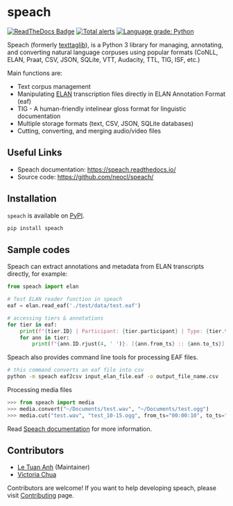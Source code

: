 # speach

[![ReadTheDocs Badge](https://readthedocs.org/projects/speach/badge/?version=latest&style=plastic)](https://speach.readthedocs.io/)
[![Total alerts](https://img.shields.io/lgtm/alerts/g/neocl/speach.svg?logo=lgtm&logoWidth=18)](https://lgtm.com/projects/g/neocl/speach/alerts/)
[![Language grade: Python](https://img.shields.io/lgtm/grade/python/g/neocl/speach.svg?logo=lgtm&logoWidth=18)](https://lgtm.com/projects/g/neocl/speach/context:python)

Speach (formerly [texttaglib](https://github.com/letuananh/texttaglib/)), is a Python 3 library for managing, annotating, and converting natural language corpuses using popular formats (CoNLL, ELAN, Praat, CSV, JSON, SQLite, VTT, Audacity, TTL, TIG, ISF, etc.)

Main functions are:

- Text corpus management
- Manipulating [ELAN](https://archive.mpi.nl/tla/elan/download>) transcription files directly in ELAN Annotation Format (eaf)
- TIG - A human-friendly intelinear gloss format for linguistic documentation
- Multiple storage formats (text, CSV, JSON, SQLite databases)
- Cutting, converting, and merging audio/video files

## Useful Links

- Speach documentation: https://speach.readthedocs.io/
- Source code: https://github.com/neocl/speach/

## Installation

`speach` is available on [PyPI](https://pypi.org/project/speach/).

```bash
pip install speach
```

## Sample codes

Speach can extract annotations and metadata from ELAN transcripts directly, for example:

``` python
from speach import elan

# Test ELAN reader function in speach
eaf = elan.read_eaf('./test/data/test.eaf')

# accessing tiers & annotations
for tier in eaf:
    print(f"{tier.ID} | Participant: {tier.participant} | Type: {tier.type_ref}")
    for ann in tier:
        print(f"{ann.ID.rjust(4, ' ')}. [{ann.from_ts} :: {ann.to_ts}] {ann.text}")
```

Speach also provides command line tools for processing EAF files.

```bash
# this command converts an eaf file into csv
python -m speach eaf2csv input_elan_file.eaf -o output_file_name.csv
```

Processing media files

```python
>>> from speach import media
>>> media.convert("~/Documents/test.wav", "~/Documents/test.ogg")
>>> media.cut("test.wav", "test_10-15.ogg", from_ts="00:00:10", to_ts="00:00:15")
```

Read [Speach documentation](https://speach.readthedocs.io/) for more information.

## Contributors

- [Le Tuan Anh](https://github.com/letuananh) (Maintainer)
- [Victoria Chua](https://github.com/vicchuayh)

Contributors are welcome! If you want to help developing speach, please visit [Contributing](https://speach.readthedocs.io/en/latest/contributing.html) page.